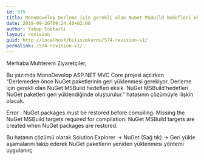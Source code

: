 ```yaml
---
id: 575
title: MonoDevelop Derleme için gerekli olan NuGet MSBuild hedefleri eksik.
date: 2019-09-26T09:24:40+03:00
author: Yakup Contarlı
layout: revision
guid: http://localhost/bilisimkurdu/574-revision-v1/
permalink: /574-revision-v1/
---
```

Merhaba Muhterem Ziyaretçiler,

Bu yazımda MonoDevelop ASP.NET MVC Core projesi açılırken &#8220;Derlemeden önce NuGet paketlerinin geri yüklenmesi gerekiyor. Derleme için gerekli olan NuGet MSBuild hedefleri eksik. NuGet MSBuild hedefleri NuGet paketleri geri yüklendiğinde oluşturulur.&#8221; hatasının çözümüyle ilişkin olacak.

<!--more-->

Error : NuGet packages must be restored before compiling. Missing the NuGet MSBuild targets required for compilation. NuGet MSBuild targets are created when NuGet packages are restored.

Bu hatanın çözümü olarak Solution Explorer -> NuGet (Sağ tık) -> Geri yükle aşamalarını takip ederek NuGet paketlerin yeniden yüklenmesi yöntemi uygulanırç